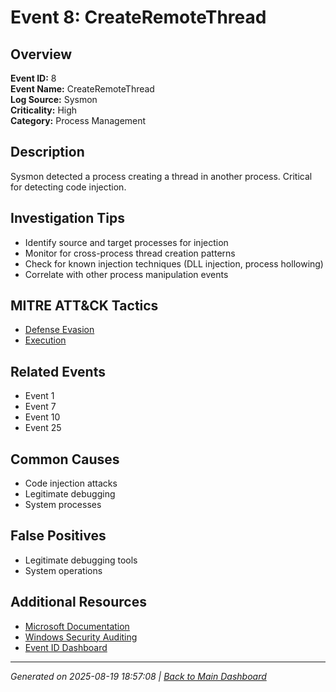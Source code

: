 # Event 8: CreateRemoteThread

## Overview
**Event ID:** 8  
**Event Name:** CreateRemoteThread  
**Log Source:** Sysmon  
**Criticality:** High  
**Category:** Process Management  

## Description
Sysmon detected a process creating a thread in another process. Critical for detecting code injection.

## Investigation Tips
- Identify source and target processes for injection
- Monitor for cross-process thread creation patterns
- Check for known injection techniques (DLL injection, process hollowing)
- Correlate with other process manipulation events

## MITRE ATT&CK Tactics
- [Defense Evasion](https://attack.mitre.org/tactics/TA0005/)
- [Execution](https://attack.mitre.org/tactics/TA0002/)

## Related Events
- Event 1
- Event 7
- Event 10
- Event 25

## Common Causes
- Code injection attacks
- Legitimate debugging
- System processes

## False Positives
- Legitimate debugging tools
- System operations

## Additional Resources
- [Microsoft Documentation](https://learn.microsoft.com/en-us/sysinternals/downloads/sysmon#events)
- [Windows Security Auditing](https://learn.microsoft.com/en-us/windows/security/threat-protection/auditing/audit-events)
- [Event ID Dashboard](../index.html)

---
*Generated on 2025-08-19 18:57:08 | [Back to Main Dashboard](../index.html)*
